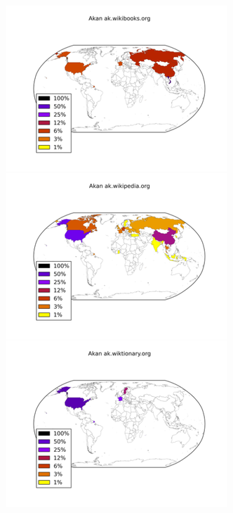 ![](images/Akan-ak.wikibooks.org.png)
![](images/Akan-ak.wikipedia.org.png)
![](images/Akan-ak.wiktionary.org.png)
